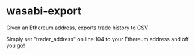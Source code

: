 # wasabi-export
Given an Ethereum address, exports trade history to CSV

Simply set "trader_address" on line 104 to your Ethereum address and off you go!